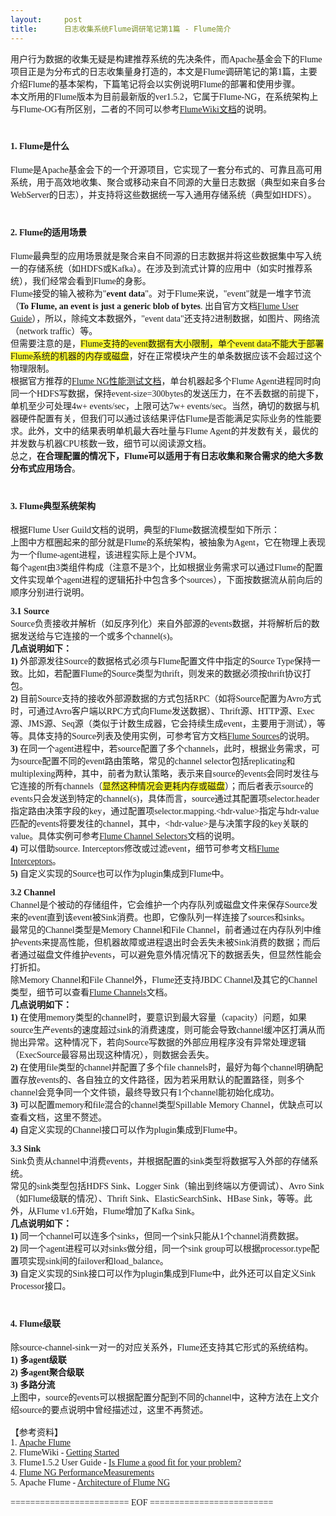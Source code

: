 ```yaml
---
layout:     post
title:      日志收集系统Flume调研笔记第1篇 - Flume简介
---
```

<div id="article_content" class="article_content clearfix csdn-tracking-statistics" data-pid="blog" data-mod="popu_307" data-dsm="post">
								            <link rel="stylesheet" href="https://csdnimg.cn/release/phoenix/template/css/ck_htmledit_views-f76675cdea.css">
						<div class="htmledit_views" id="content_views">
                
<div><span style="font-family:SimSun;font-size:14px;">用户行为数据的收集无疑是构建推荐系统的先决条件，而Apache基金会下的Flume项目正是为分布式的日志收集量身打造的，本文是Flume调研笔记的第1篇，主要介绍Flume的基本架构，下篇笔记将会以实例说明Flume的部署和使用步骤。</span></div>
<div><span style="font-family:SimSun;font-size:14px;">本文所用的Flume版本为目前最新版的ver1.5.2，它属于Flume-NG，在系统架构上与Flume-OG有所区别，二者的不同可以参考<a href="https://cwiki.apache.org/confluence/display/FLUME/Getting+Started" rel="nofollow">FlumeWiki文档</a>的说明。</span></div>
<h1><strong><span style="font-family:SimSun;font-size:14px;">1. Flume是什么</span></strong></h1>
<div><span style="font-family:SimSun;font-size:14px;">Flume是Apache基金会下的一个开源项目，它实现了一套分布式的、可靠且高可用系统，用于高效地收集、聚合或移动来自不同源的大量日志数据（典型如来自多台WebServer的日志），并支持将这些数据统一写入通用存储系统（典型如HDFS）。</span></div>
<h1><strong><span style="font-family:SimSun;font-size:14px;">2. Flume的适用场景</span></strong></h1>
<div><span style="font-family:SimSun;font-size:14px;">Flume最典型的应用场景就是聚合来自不同源的日志数据并将这些数据集中写入统一的存储系统（如HDFS或Kafka）。在涉及到流式计算的应用中（如实时推荐系统），我们经常会看到Flume的身影。</span></div>
<div><span style="font-family:SimSun;font-size:14px;">Flume接受的输入被称为"<strong>event data</strong>"。对于Flume来说，"event"就是一堆字节流（<strong>To Flume, an event is just a generic blob of bytes</strong>. 出自官方文档<a href="https://flume.apache.org/FlumeUserGuide.html#is-flume-a-good-fit-for-your-problem" rel="nofollow">Flume
 User Guide</a>），所以，除纯文本数据外，"event data"还支持2进制数据，如图片、网络流（network traffic）等。</span></div>
<div><span style="font-family:SimSun;font-size:14px;">但需要注意的是，<span style="background-color:rgb(255,255,51);">Flume支持的event数据有大小限制，单个event data不能大于部署Flume系统的机器的内存或磁盘</span>，好在正常模块产生的单条数据应该不会超过这个物理限制。</span></div>
<div><span style="font-family:SimSun;font-size:14px;">根据官方推荐的<a href="https://cwiki.apache.org/confluence/display/FLUME/Flume+NG+Performance+Measurements" rel="nofollow">Flume NG性能测试文档</a>，单台机器起多个Flume Agent进程同时向同一个HDFS写数据，保持event-size=300bytes的发送压力，在不丢数据的前提下，单机至少可处理4w+
 events/sec，上限可达7w+ events/sec。当然，确切的数据与机器硬件配置有关，但我们可以通过该结果评估Flume是否能满足实际业务的性能要求。此外，文中的结果表明单机最大吞吐量与Flume Agent的并发数有关，最优的并发数与机器CPU核数一致，细节可以阅读源文档。</span></div>
<div><span style="font-family:SimSun;font-size:14px;">总之，<strong>在合理配置的情况下，Flume可以适用于有日志收集和聚合需求的绝大多数分布式应用场合</strong>。</span></div>
<div><span style="font-family:SimSun;font-size:14px;"></span>
<h1><span style="font-family:SimSun;font-size:14px;">3. Flume典型系统架构</span></h1>
<div><span style="font-family:SimSun;font-size:14px;">根据Flume User Guild文档的说明，典型的Flume数据流模型如下所示：<br><img src="https://img-blog.csdn.net/20150429183439216?watermark/2/text/aHR0cDovL2Jsb2cuY3Nkbi5uZXQvc2x2aGVy/font/5a6L5L2T/fontsize/400/fill/I0JBQkFCMA==/dissolve/70/gravity/Center" alt=""><br></span>
<div><span style="font-family:SimSun;font-size:14px;">上图中方框圈起来的部分就是Flume的系统架构，被抽象为Agent，它在物理上表现为一个flume-agent进程，该进程实际上是个JVM。</span></div>
<div><span style="font-family:SimSun;font-size:14px;">每个agent由3类组件构成（注意不是3个，比如根据业务需求可以通过Flume的配置文件实现单个agent进程的逻辑拓扑中包含多个sources），下面按数据流从前向后的顺序分别进行说明。</span></div>
<p><span style="font-family:SimSun;font-size:14px;"><strong>3.1 Source<br></strong>Source负责接收并解析（如反序列化）来自外部源的events数据，并将解析后的数据发送给与它连接的一个或多个channel(s)。<br><strong>几点说明如下：<br>
1)</strong> 外部源发往Source的数据格式必须与Flume配置文件中指定的Source Type保持一致。比如，若配置Flume的Source类型为thrift，则发来的数据必须按thrift协议打包。<br><strong>2)</strong> 目前Source支持的接收外部源数据的方式包括RPC（如将Source配置为Avro方式时，可通过Avro客户端以RPC方式向Flume发送数据）、Thrift源、HTTP源、Exec源、JMS源、Seq源（类似于计数生成器，它会持续生成event，主要用于测试），等等。具体支持的Source列表及使用实例，可参考官方文档<a href="https://flume.apache.org/FlumeUserGuide.html#flume-sources" rel="nofollow">Flume
 Sources</a>的说明。<br><strong>3)</strong> 在同一个agent进程中，若source配置了多个channels，此时，根据业务需求，可为source配置不同的event路由策略，常见的channel selector包括replicating和multiplexing两种，其中，前者为默认策略，表示来自source的events会同时发往与它连接的所有channels（<span style="background-color:rgb(255,255,51);">显然这种情况会更耗内存或磁盘</span>）；而后者表示source的events只会发送到特定的channel(s)，具体而言，source通过其配置项selector.header指定路由决策字段的key，通过配置项selector.mapping.&lt;hdr-value&gt;指定与hdr-value匹配的events将要发往的channel，其中，&lt;hdr-value&gt;是与决策字段的key关联的value。具体实例可参考<a href="https://flume.apache.org/FlumeUserGuide.html#flume-channel-selectors" rel="nofollow">Flume
 Channel Selectors</a>文档的说明。<br><strong>4)</strong> 可以借助source. Interceptors修改或过滤event，细节可参考文档<a href="https://flume.apache.org/FlumeUserGuide.html#flume-interceptors" rel="nofollow">Flume Interceptors</a>。<br><strong>5)</strong> 自定义实现的Source也可以作为plugin集成到Flume中。</span></p>
<p><span style="font-family:SimSun;font-size:14px;"><strong>3.2 Channel<br></strong>Channel是个被动的存储组件，它会维护一个内存队列或磁盘文件来保存Source发来的event直到该event被Sink消费。也即，它像队列一样连接了sources和sinks。<br>
最常见的Channel类型是Memory Channel和File Channel，前者通过在内存队列中维护events来提高性能，但机器故障或进程退出时会丢失未被Sink消费的数据；而后者通过磁盘文件维护events，可以避免意外情况情况下的数据丢失，但显然性能会打折扣。<br>
除Memory Channel和File Channel外，Flume还支持JBDC Channel及其它的Channel类型，细节可以查看<a href="https://flume.apache.org/FlumeUserGuide.html#flume-channels" rel="nofollow">Flume Channels</a>文档。<br><strong>几点说明如下：<br>
1)</strong> 在使用memory类型的channel时，要意识到最大容量（capacity）问题，如果source生产events的速度超过sink的消费速度，则可能会导致channel缓冲区打满从而抛出异常。这种情况下，若向Source写数据的外部应用程序没有异常处理逻辑（ExecSource最容易出现这种情况），则数据会丢失。<br><strong>2)</strong> 在使用file类型的channel并配置了多个file channels时，最好为每个channel明确配置存放events的、各自独立的文件路径，因为若采用默认的配置路径，则多个channel会竞争同一个文件锁，最终导致只有1个channel能初始化成功。<br><strong>3)</strong> 可以配置memory和file混合的channel类型Spillable Memory Channel，优缺点可以查看文档，这里不赘述。<br><strong>4)</strong> 自定义实现的Channel接口可以作为plugin集成到Flume中。</span></p>
<div><strong><span style="font-family:SimSun;font-size:14px;">3.3 Sink</span></strong></div>
<div><span style="font-family:SimSun;font-size:14px;">Sink负责从channel中消费events，并根据配置的sink类型将数据写入外部的存储系统。</span></div>
<div><span style="font-family:SimSun;font-size:14px;">常见的sink类型包括HDFS Sink、Logger Sink（输出到终端以方便调试）、Avro Sink（如Flume级联的情况）、Thrift Sink、ElasticSearchSink、HBase Sink，等等。此外，从Flume v1.6开始，Flume增加了Kafka Sink。</span></div>
<div><strong><span style="font-family:SimSun;font-size:14px;">几点说明如下：</span></strong></div>
<div><span style="font-family:SimSun;font-size:14px;"><strong>1)</strong> 同一个channel可以连多个sinks，但同一个sink只能从1个channel消费数据。</span></div>
<div><span style="font-family:SimSun;font-size:14px;"><strong>2)</strong> 同一个agent进程可以对sinks做分组，同一个sink group可以根据processor.type配置项实现sink间的failover和load_balance。</span></div>
<div><span style="font-family:SimSun;font-size:14px;"><strong>3)</strong> 自定义实现的Sink接口可以作为plugin集成到Flume中，此外还可以自定义Sink Processor接口。</span></div>
</div>
<div>
<h1><strong><span style="font-family:SimSun;font-size:14px;">4. Flume级联</span></strong></h1>
<div><span style="font-family:SimSun;font-size:14px;">除source-channel-sink一对一的对应关系外，Flume还支持其它形式的系统结构。</span></div>
<div><strong><span style="font-family:SimSun;font-size:14px;">1) 多agent级联</span></strong></div>
</div>
<div><span style="font-family:SimSun;font-size:14px;"><img src="https://img-blog.csdn.net/20150429184438165?watermark/2/text/aHR0cDovL2Jsb2cuY3Nkbi5uZXQvc2x2aGVy/font/5a6L5L2T/fontsize/400/fill/I0JBQkFCMA==/dissolve/70/gravity/Center" alt=""><br><strong>2) 多agent聚合级联</strong><br></span></div>
<div><span style="font-family:SimSun;font-size:14px;"><img src="https://img-blog.csdn.net/20150429184707736?watermark/2/text/aHR0cDovL2Jsb2cuY3Nkbi5uZXQvc2x2aGVy/font/5a6L5L2T/fontsize/400/fill/I0JBQkFCMA==/dissolve/70/gravity/Center" alt=""><br><strong>3) 多路分流</strong></span></div>
<div><span style="font-family:SimSun;font-size:14px;"><img src="https://img-blog.csdn.net/20150429184717691?watermark/2/text/aHR0cDovL2Jsb2cuY3Nkbi5uZXQvc2x2aGVy/font/5a6L5L2T/fontsize/400/fill/I0JBQkFCMA==/dissolve/70/gravity/Center" alt=""><br>
上图中，source的events可以根据配置分配到不同的channel中，这种方法在上文介绍source的要点说明中曾经描述过，这里不再赘述。<br></span></div>
<div><span style="font-family:SimSun;font-size:14px;"><br></span></div>
<div><span style="font-family:SimSun;font-size:14px;">【参考资料】</span></div>
<div><span style="font-family:SimSun;font-size:14px;">1. <a href="https://flume.apache.org/" rel="nofollow">Apache Flume</a></span></div>
<div><span style="font-family:SimSun;font-size:14px;">2. FlumeWiki - <a href="https://cwiki.apache.org/confluence/display/FLUME/Getting+Started" rel="nofollow">
Getting Started</a><br>
3. Flume1.5.2 User Guide - <a href="https://flume.apache.org/FlumeUserGuide.html#is-flume-a-good-fit-for-your-problem" rel="nofollow">
Is Flume a good fit for your problem?</a><br>
4. </span><span style="font-family:SimSun;font-size:14px;"><a href="https://cwiki.apache.org/confluence/display/FLUME/Flume+NG+Performance+Measurements" rel="nofollow">Flume NG PerformanceMeasurements</a><br>
5. Apache Flume - <a href="https://blogs.apache.org/flume/entry/flume_ng_architecture" rel="nofollow">
Architecture of Flume NG</a><br><br></span></div>
<div><span style="font-family:SimSun;font-size:14px;">======================== EOF ========================= </span></div>
<div><span style="font-family:SimSun;font-size:14px;"><br></span></div>
</div>
<div><br></div>
            </div>
                </div>